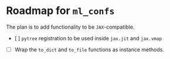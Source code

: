 # Roadmap for `ml_confs`
The plan is to add functionality to be `JAX`-compatible.
- [ ] `pytree` registration to be used inside `jax.jit` and `jax.vmap`
- [ ] Wrap the `to_dict` and `to_file` functions as instance methods.
